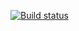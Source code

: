 [![Build status](https://ci.appveyor.com/api/projects/status/9k04drcfsd6m3jql/branch/main?svg=true)](https://ci.appveyor.com/project/natalia-smyslova/films/branch/main)